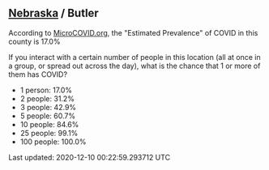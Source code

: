
## [Nebraska](/united-states/nebraska) / Butler

According to [MicroCOVID.org](http://microcovid.org),
the "Estimated Prevalence" of COVID in this county is 17.0%

If you interact with a certain number of people in this location
(all at once in a group, or spread out across the day), what is the chance that
1 or more of them has COVID?

- 1 person: 17.0%
- 2 people: 31.2%
- 3 people: 42.9%
- 5 people: 60.7%
- 10 people: 84.6%
- 25 people: 99.1%
- 100 people: 100.0%

Last updated: 2020-12-10 00:22:59.293712 UTC
